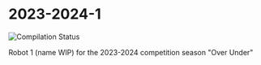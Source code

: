 # 2023-2024-1
![Compilation Status](https://github.com/RIT-VEX-U/2023-2024-1/actions/workflows/c-cpp.yml/badge.svg)

Robot 1 (name WIP) for the 2023-2024 competition season "Over Under"
